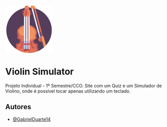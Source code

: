<div style="display: inline_block";><br/><img src="https://raw.githubusercontent.com/GabrielDuarte14/ViolinSimulator/master/public/imgs/logo.png" width='150px'> </div>

# Violin Simulator

Projeto Individual - 1º Semestre/CCO. Site com um Quiz e um Simulador de Violino, onde é possível tocar apenas utilizando um teclado.
## Autores

- [@GabrielDuarte14](https://www.github.com/GabrielDuarte14)


